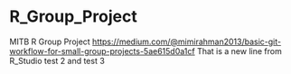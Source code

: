 # R_Group_Project
MITB R Group Project
https://medium.com/@mimirahman2013/basic-git-workflow-for-small-group-projects-5ae615d0a1cf
That is a new line from R_Studio test 2 and test 3